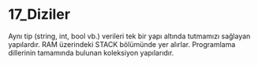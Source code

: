 # 17_Diziler
Aynı tip (string, int, bool vb.) verileri tek bir yapı altında tutmamızı sağlayan yapılardır. RAM üzerindeki STACK bölümünde yer alırlar. Programlama dillerinin tamamında bulunan koleksiyon yapılarıdır.

